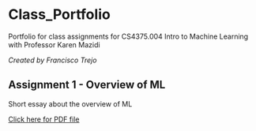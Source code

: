 # Class_Portfolio
Portfolio for class assignments for CS4375.004 Intro to Machine Learning with Professor Karen Mazidi

*Created by Francisco Trejo*

## Assignment 1 - Overview of ML
Short essay about the overview of ML

[Click here for PDF file](ftrejo_CS4375.004_overview_of_ml.pdf)
